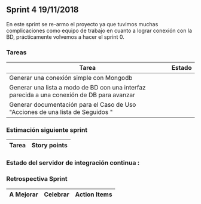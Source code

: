 ## Sprint 4 19/11/2018
  En este sprint se re-armo  el proyecto ya que  tuvimos muchas complicaciones como equipo de trabajo en cuanto a lograr conexión con la BD, prácticamente volvemos a hacer el sprint 0.
### Tareas

Tarea                               | Estado            |
------------------------------------|-------------------|
Generar una conexión simple con Mongodb |
Generar una lista a modo de BD con una interfaz parecida a una conexión de DB para avanzar |
Generar documentación para el Caso de Uso "Acciones de una lista de Seguidos " |


### Estimación siguiente sprint

Tarea                               | Story points      |
------------------------------------|-------------------|


### Estado del servidor de integración continua :

### Retrospectiva Sprint

A Mejorar                                                     | Celebrar                                   | Action Items                                         |
--------------------------------------------------------------|--------------------------------------------|------------------------------------------------------|
